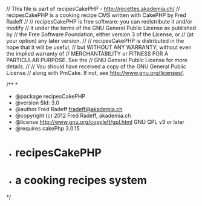 // This file is part of recipesCakePHP - http://recettes.akademia.ch/
// recipesCakePHP is a cooking recipe CMS written with CakePHP by Fred Radeff
//
// recipesCakePHP is free software: you can redistribute it and/or modify
// it under the terms of the GNU General Public License as published by
// the Free Software Foundation, either version 3 of the License, or
// (at your option) any later version.
//
// recipesCakePHP is distributed in the hope that it will be useful,
// but WITHOUT ANY WARRANTY; without even the implied warranty of
// MERCHANTABILITY or FITNESS FOR A PARTICULAR PURPOSE. See the
// GNU General Public License for more details.
//
// You should have received a copy of the GNU General Public License
// along with PmCake. If not, see <http://www.gnu.org/licenses/>.
 
/**
*
* @package recipesCakePHP
* @version $Id: 3.0
* @author Fred Radeff <fradeff@akademia.ch>
* @copyright (c) 2012 Fred Radeff, akademia.ch
* @license http://www.gnu.org/copyleft/gpl.html GNU GPL v3 or later
* @requires cakePhp 3.0.15
* # recipesCakePHP
* # a cooking recipes system
*/
